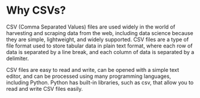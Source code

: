 # Why CSVs?

CSV (Comma Separated Values) files are used widely in the world of harvesting and scraping data from the web, including data science because they are simple, lightweight, and widely supported. CSV files are a type of file format used to store tabular data in plain text format, where each row of data is separated by a line break, and each column of data is separated by a delimiter.

CSV files are easy to read and write, can be opened with a simple text editor, and can be processed using many programming languages, including Python. Python has built-in libraries, such as csv, that allow you to read and write CSV files easily.